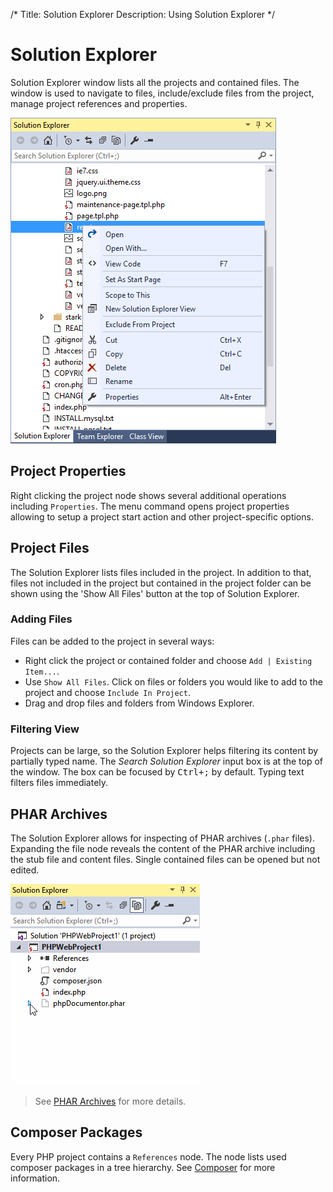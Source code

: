 /*
Title: Solution Explorer
Description: Using Solution Explorer
*/

# Solution Explorer

Solution Explorer window lists all the projects and contained files. The window is used to navigate to files, include/exclude files from the project, manage project references and properties.

![Solution Explorer](imgs/solution-explorer.png)

## Project Properties

Right clicking the project node shows several additional operations including `Properties`. The menu command opens project properties allowing to setup a project start action and other project-specific options.

## Project Files

The Solution Explorer lists files included in the project. In addition to that, files not included in the project but contained in the project folder can be shown using the 'Show All Files' button at the top of Solution Explorer.

### Adding Files

Files can be added to the project in several ways:

- Right click the project or contained folder and choose `Add | Existing Item...`.
- Use `Show All Files`. Click on files or folders you would like to add to the project and choose `Include In Project`.
- Drag and drop files and folders from Windows Explorer.

### Filtering View

Projects can be large, so the Solution Explorer helps filtering its content by partially typed name. The *Search Solution Explorer* input box is at the top of the window. The box can be focused by <kbd>Ctrl+;</kbd> by default. Typing text filters files immediately.

## PHAR Archives

The Solution Explorer allows for inspecting of PHAR archives (`.phar` files). Expanding the file node reveals the content of the PHAR archive including the stub file and content files. Single contained files can be opened but not edited.

![PHAR inspector](imgs/phar-inspector.gif)

> See [PHAR Archives](phar) for more details.

## Composer Packages

Every PHP project contains a `References` node. The node lists used composer packages in a tree hierarchy. See [Composer](http://docs.devsense.com/project/composer) for more information.

